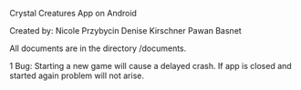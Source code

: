 Crystal Creatures App on Android

Created by: Nicole Przybycin
	    Denise Kirschner
	    Pawan Basnet

All documents are in the directory /documents.

1 Bug: Starting a new game will cause a delayed crash. If app is closed and started again problem will not arise.
